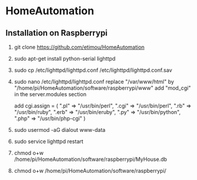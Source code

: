 # HomeAutomation

Installation on Raspberrypi
---------------------------

1. git clone https://github.com/etimou/HomeAutomation
2. sudo apt-get install python-serial lighttpd
3. sudo cp /etc/lighttpd/lighttpd.conf /etc/lighttpd/lighttpd.conf.sav
4. sudo nano /etc/lighttpd/lighttpd.conf
   replace "/var/www/html" by "/home/pi/HomeAutomation/software/raspberrypi/www"
   add "mod_cgi" in the server.modules section

   add
   cgi.assign                 = ( ".pl"  => "/usr/bin/perl",
                               ".cgi" => "/usr/bin/perl",
                               ".rb"  => "/usr/bin/ruby",
                               ".erb" => "/usr/bin/eruby",
                               ".py"  => "/usr/bin/python",
                               ".php" => "/usr/bin/php-cgi" )

5. sudo usermod -aG dialout www-data
6. sudo service lighttpd restart
7. chmod o+w /home/pi/HomeAutomation/software/raspberrypi/MyHouse.db
8. chmod o+w /home/pi/HomeAutomation/software/raspberrypi/

